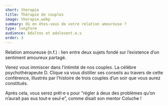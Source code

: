 ```yaml
---
short: therapie
title: Thérapie de couples
image: therapie.webp
summary: Où en êtes-vous de votre relation amoureuse ?
type: longform
audience: Adultes et adolesent.e.s
order: 3
---
```


Relation amoureuse (n.f.) : lien entre deux sujets fondé sur l’existence d’un sentiment amoureux partagé.

Venez vous immiscer dans l’intimité de nos couples. La célèbre psychothérapeute D. Clique va vous distiller ses conseils au travers de cette conférence, illustrés par l’histoire de trois couples d’un soir que vous aurez constitués.

Après cela, vous serez prêt·e·s pour “régler à deux des problèmes qu’on n’aurait pas eus tout·e seul·e”, comme disait son mentor Coluche !
